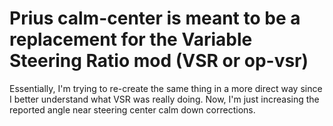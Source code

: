 Prius calm-center is meant to be a replacement for the Variable Steering Ratio mod (VSR or op-vsr)
======

Essentially, I'm trying to re-create the same thing in a more direct way since I better understand what VSR was really doing. Now, I'm just increasing the reported angle near steering center calm down corrections.
